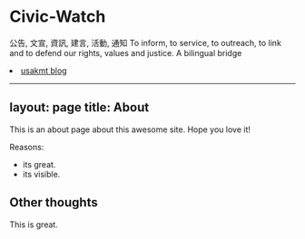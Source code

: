 # Civic-Watch
公告, 文宣, 資訊, 建言, 活動, 通知 
To inform, to service, to outreach, to link and to defend our rights, values and justice. A bilingual bridge
<p>
<li> <a href="http://classic-blog.udn.com/usakmt" > usakmt blog </a></li></p>






---
layout: page
title: About
---

This is an about page about this awesome site.
Hope you love it!

Reasons:
- its great.
- its visible.

## Other thoughts

This is great.
